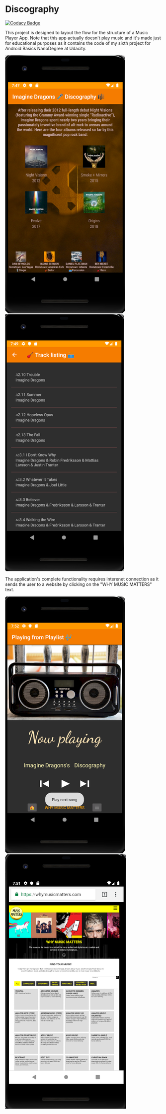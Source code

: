# Discography
[![Codacy Badge](https://app.codacy.com/project/badge/Grade/95dbc93a68834883a9b29cbf879f5fbb)](https://www.codacy.com/manual/escuSerban/Discography?utm_source=github.com&amp;utm_medium=referral&amp;utm_content=escuSerban/Discography&amp;utm_campaign=Badge_Grade)

This project is designed to layout the flow for the structure of a Music Player App. Note that this app actually doesn't play music and it's made just for educational purposes as it contains the code of my sixth project for Android Basics NanoDegree at Udacity.

<img src = "discography1.png">  <img src = "discography2.png">

The application's complete functionality requires interenet connection as it sends the user to a website by clicking on the "WHY MUSIC MATTERS" text.

<img src = "discography3.png">  <img src = "discography4.png">
